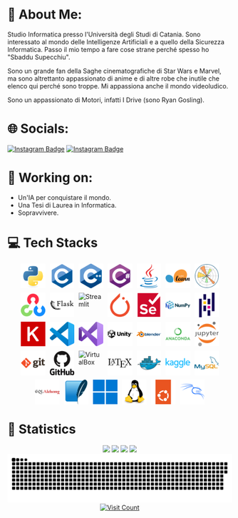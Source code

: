 # 💫 About Me:
Studio Informatica presso l'Università degli Studi di Catania. Sono interessato al mondo delle Intelligenze Artificiali e a quello della Sicurezza Informatica. Passo il mio tempo a fare cose strane perché spesso ho "Sbaddu Supecchiu".

Sono un grande fan della Saghe cinematografiche di Star Wars e Marvel, ma sono altrettanto appassionato di anime e di altre robe che inutile che elenco qui perché sono troppe. Mi appassiona anche il mondo videoludico.

Sono un appassionato di Motori, infatti I Drive (sono Ryan Gosling).



# 🌐 Socials:
[![Instagram Badge](https://img.shields.io/badge/Instagram-E4405F?style=for-the-badge&logo=instagram&logoColor=white)](https://www.instagram.com/giuseppe_bellamacina/)
[![Instagram Badge](https://img.shields.io/badge/LinkedIn-%230077B5.svg?style=for-the-badge&logo=linkedin&logoColor=white)](https://www.instagram.com/giuseppe_bellamacina/)




# 🚀 Working on:
- Un'IA per conquistare il mondo.
- Una Tesi di Laurea in Informatica.
- Sopravvivere.



# 💻 Tech Stacks
<div style="display: flex; flex-wrap: wrap; gap: 10px; justify-content: center;">
    <img src="https://github.com/devicons/devicon/blob/master/icons/python/python-original.svg" alt="Python" title="Python" width="55" height="55">
    <img src="https://github.com/devicons/devicon/blob/master/icons/c/c-original.svg" alt="C" title="C" width="55" height="55">
    <img src="https://github.com/devicons/devicon/blob/master/icons/cplusplus/cplusplus-original.svg" alt="C++" title="C++" width="55" height="55">
    <img src="https://github.com/devicons/devicon/blob/master/icons/csharp/csharp-original.svg" alt="C#" title="C#" width="55" height="55">
    <img src="https://github.com/devicons/devicon/blob/master/icons/java/java-original.svg" alt="Java" title="Java" width="55" height="55">
    <img src="https://github.com/devicons/devicon/blob/master/icons/scikitlearn/scikitlearn-original.svg" alt="Sklearn" title="Sklearn" width="55" height="55">
    <img src="https://github.com/devicons/devicon/blob/master/icons/matplotlib/matplotlib-original.svg" alt="Matplotlib" title="Matplotlib" width="55" height="55">
    <img src="https://github.com/devicons/devicon/blob/master/icons/opencv/opencv-original.svg" alt="OpenCV" title="OpenCV" width="55" height="55">
    <img src="https://github.com/devicons/devicon/blob/master/icons/flask/flask-original-wordmark.svg" alt="Flask" title="Flask" width="55" height="55">
    <img src="https://streamlit.io/images/brand/streamlit-mark-color.svg" alt="Streamlit" title="Streamlit" width="55" height="55">
    <img src="https://github.com/devicons/devicon/blob/master/icons/pytorch/pytorch-original.svg" alt="Pytorch" title="Pytorch" width="55" height="55">
    <img src="https://github.com/devicons/devicon/blob/master/icons/selenium/selenium-original.svg" alt="Selenium" title="Selenium" width="55" height="55">
    <img src="https://github.com/devicons/devicon/blob/master/icons/numpy/numpy-original-wordmark.svg" alt="Numpy" title="Numpy" width="55" height="55">
    <img src="https://github.com/devicons/devicon/blob/master/icons/pandas/pandas-original.svg" alt="Pandas" title="Pandas" width="55" height="55">
    <img src="https://github.com/devicons/devicon/blob/master/icons/keras/keras-original.svg" alt="Keras" title="Keras" width="55" height="55">
    <img src="https://github.com/devicons/devicon/blob/master/icons/vscode/vscode-original.svg" alt="VSCode" title="VSCode" width="55" height="55">
    <img src="https://github.com/devicons/devicon/blob/master/icons/visualstudio/visualstudio-original.svg" alt="Visual Studio" title="Visual Studio" width="55" height="55">
    <img src="https://github.com/devicons/devicon/blob/master/icons/unity/unity-original-wordmark.svg" alt="Unity" title="Unity" width="55" height="55">
    <img src="https://github.com/devicons/devicon/blob/master/icons/blender/blender-original-wordmark.svg" alt="Blender" title="Blender" width="55" height="55">
    <img src="https://github.com/devicons/devicon/blob/master/icons/anaconda/anaconda-original-wordmark.svg" alt="Conda" title="Conda" width="55" height="55">
    <img src="https://github.com/devicons/devicon/blob/master/icons/jupyter/jupyter-original-wordmark.svg" alt="Jupyter" title="Jupyter" width="55" height="55">
    <img src="https://github.com/devicons/devicon/blob/master/icons/git/git-original-wordmark.svg" alt="Git" title="Git" width="55" height="55">
    <img src="https://github.com/devicons/devicon/blob/master/icons/github/github-original-wordmark.svg" alt="GitHub" title="GitHub" width="55" height="55">
    <img src="https://banner2.cleanpng.com/20190501/xvt/kisspng-computer-icons-virtualbox-portable-network-graphic-virtualbox-icon-of-line-style-available-in-svg-5cca247f73f9e3.6112721115567514874751.jpg" alt="VirtualBox" title="VirtualBox" width="55" height="55">
    <img src="https://github.com/devicons/devicon/blob/master/icons/latex/latex-original.svg" alt="Latex" title="Latex" width="55" height="55">
    <img src="https://github.com/devicons/devicon/blob/master/icons/docker/docker-original.svg" alt="Docker" title="Docker" width="55" height="55">
    <img src="https://github.com/devicons/devicon/blob/master/icons/kaggle/kaggle-original-wordmark.svg" alt="Kaggle" title="Kaggle" width="55" height="55">
    <img src="https://github.com/devicons/devicon/blob/master/icons/mysql/mysql-original-wordmark.svg" alt="MySQL" title="MySQL" width="55" height="55">
    <img src="https://github.com/devicons/devicon/blob/master/icons/sqlalchemy/sqlalchemy-original-wordmark.svg" alt="SQLAlchemy" title="SQLAlchemy" width="55" height="55">
    <img src="https://github.com/devicons/devicon/blob/master/icons/sqlite/sqlite-original.svg" alt="SQLite" title="SQLite" width="55" height="55">
    <img src="https://github.com/devicons/devicon/blob/master/icons/windows11/windows11-original.svg" alt="Windows" title="Windows" width="55" height="55">
    <img src="https://github.com/devicons/devicon/blob/master/icons/linux/linux-original.svg" alt="Linux" title="Linux" width="55" height="55">
    <img src="https://github.com/devicons/devicon/blob/master/icons/ubuntu/ubuntu-original.svg" alt="Ubuntu" title="Ubuntu" width="55" height="55">
    <img src="https://github.com/canaleal/devicon/blob/new-icon-kali-linux/icons/kalilinux/kalilinux-original-wordmark.svg" alt="Kali Linux" title="Kali Linux" width="55" height="55">
</div>



# 🧪 Statistics
<center>
	<img src=https://github-profile-trophy.vercel.app/?username=GiuseppeBellamacina&title=MultipleLang,Repositories,Stars,Commits,Experience,Followers&theme=darkhub />
	<div style="display: inline-block;">
		<img src=https://github-readme-stats.vercel.app/api?username=GiuseppeBellamacina&show_icons=true&count_private=true&theme=tokyonight />
		<img src=https://github-readme-stats.vercel.app/api/top-langs/?username=GiuseppeBellamacina&size_weight=0.01&count_weight=0.4&langs_count=20&hide=batchfile,shell,makefile&layout=compact&theme=tokyonight />
	</div>
	<img src=https://github-profile-summary-cards.vercel.app/api/cards/profile-details?username=GiuseppeBellamacina&theme=github_dark />
</center>



<div align="center">
 <img width="1000" src="assets/github-snake.svg" alt="snake"/>
</div>

<div align="center">
    <a href="https://visitcount.itsvg.in/api?id=GiuseppeBellamacina&icon=10&color=12">
        <img src="https://visitcount.itsvg.in/api?id=GiuseppeBellamacina&icon=10&color=12" alt="Visit Count"/>
    </a>
</div>